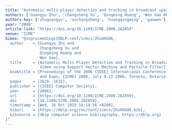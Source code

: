 ```yaml
---
title: "Automatic multi-player detection and tracking in broadcast sports video using support vector machine and particle filter"
authors: ['Guangyu Zhu', 'Changsheng Xu', 'Qingming Huang', 'Wen Gao 0001']
authors-key: ['zhuguangyu', 'xuchangsheng', 'huangqingming', 'gaowen']
year: "2006"
article-link: "https://doi.org/10.1109/ICME.2006.262859"
venue: "ICME"
bibex: "@inproceedings{DBLP:conf/icmcs/ZhuXHG06,
  author    = {Guangyu Zhu and
               Changsheng Xu and
               Qingming Huang and
               Wen Gao},
  title     = {Automatic Multi-Player Detection and Tracking in Broadcast Sports
               Video using Support Vector Machine and Particle Filter},
  booktitle = {Proceedings of the 2006 {IEEE} International Conference on Multimedia
               and Expo, {ICME} 2006, July 9-12 2006, Toronto, Ontario, Canada},
  pages     = {1629--1632},
  publisher = {{IEEE} Computer Society},
  year      = {2006},
  url       = {https://doi.org/10.1109/ICME.2006.262859},
  doi       = {10.1109/ICME.2006.262859},
  timestamp = {Wed, 16 Oct 2019 14:14:56 +0200},
  biburl    = {https://dblp.org/rec/conf/icmcs/ZhuXHG06.bib},
  bibsource = {dblp computer science bibliography, https://dblp.org}
}"
---
```


